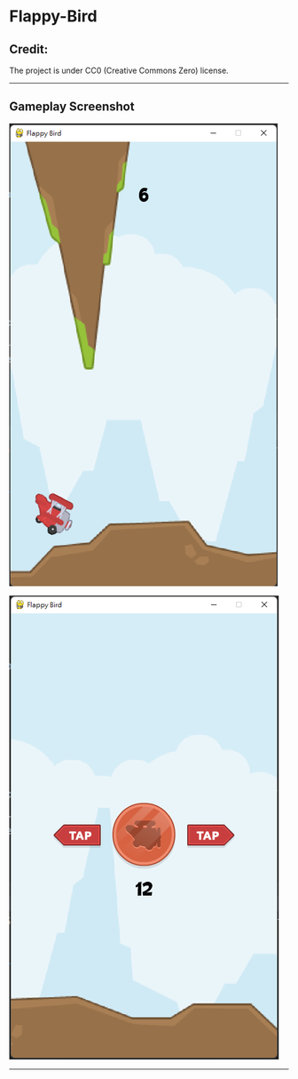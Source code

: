 # Flappy-Bird

## Credit:

The project is under CC0 (Creative Commons Zero) license.

---

## Gameplay Screenshot

![alt](https://github.com/toby0622/Flappy-Bird/blob/main/Screenshot/ss1.png)

![alt](https://github.com/toby0622/Flappy-Bird/blob/main/Screenshot/ss2.png)

---
